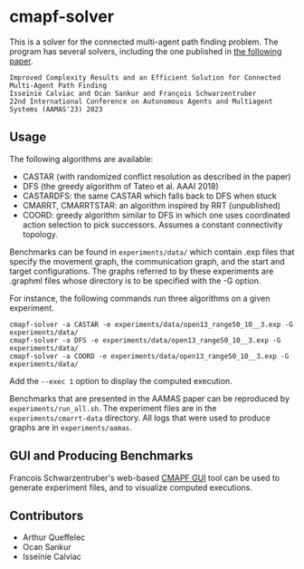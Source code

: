 # cmapf-solver
This is a solver for the connected multi-agent path finding problem. The program has several solvers, including the one published in [the following paper](https://hal.science/hal-04075393).

    Improved Complexity Results and an Efficient Solution for Connected Multi-Agent Path Finding
    Isseïnie Calviac and Ocan Sankur and François Schwarzentruber
    22nd International Conference on Autonomous Agents and Multiagent Systems (AAMAS'23) 2023

## Usage
The following algorithms are available:
- CASTAR (with randomized conflict resolution as described in the paper)
- DFS (the greedy algorithm of Tateo et al. AAAI 2018)
- CASTARDFS: the same CASTAR which falls back to DFS when stuck
- CMARRT, CMARRTSTAR: an algorithm inspired by RRT (unpublished)
- COORD: greedy algorithm similar to DFS in which one uses coordinated action selection to pick successors. Assumes a constant connectivity topology.

Benchmarks can be found in `experiments/data/` which contain .exp files that specify the movement graph, the communication graph, and the start and target configurations.
The graphs referred to by these experiments are .graphml files whose directory is to be specified with the -G option. 

For instance, the following commands run three algorithms on a given experiment.

    cmapf-solver -a CASTAR -e experiments/data/open13_range50_10__3.exp -G experiments/data/
    cmapf-solver -a DFS -e experiments/data/open13_range50_10__3.exp -G experiments/data/
    cmapf-solver -a COORD -e experiments/data/open13_range50_10__3.exp -G experiments/data/

Add the `--exec 1` option to display the computed execution.

Benchmarks that are presented in the AAMAS paper can be reproduced by `experiments/run_all.sh`. The experiment files are in the `experiments/cmarrt-data` directory.
All logs that were used to produce graphs are in `experiments/aamas`.

## GUI and Producing Benchmarks
Francois Schwarzentruber's web-based [CMAPF GUI](https://github.com/francoisschwarzentruber/cmapf-gui) tool can be used to generate experiment files, and to visualize computed executions.

## Contributors
- Arthur Queffelec
- Ocan Sankur
- Isseïnie Calviac